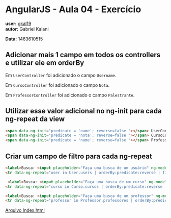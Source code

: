 # AngularJS - Aula 04 - Exercício  
**user:** [gkal19](https://github.com/gkal19)  
**autor:** Gabriel Kalani

**Data:** 1463610515

## Adicionar mais 1 campo em todos os controllers e utilizar ele em orderBy

Em `UserController` foi adicionado o campo `Username`.

Em `CursoController` foi adicionado o campo `Nota`.

Em `ProfessorController` foi adicionado o campo `Palestrante`.

## Utilizar esse valor adicional no ng-init para cada ng-repeat da view

```html
<span data-ng-init="predicate = 'name'; reverse=false "></span> UserController
<span data-ng-init="predicate = 'nota'; reverse=false "></span> CursoController
<span data-ng-init="predicate = 'name'; reverse=false "></span> ProfessorController

```

## Criar um campo de filtro para cada ng-repeat

```html
<label>Busca: <input placeholder="Faça uma busca de um usuário" ng-model="searchUser"></label>
<tr data-ng-repeat="user in User.users | orderBy:predicate:reverse | filter:searchUser">
```

```html
 <label>Busca: <input placeholder="Faça uma busca de um curso" ng-model="searchCurso"></label>
<tr data-ng-repeat="curso in Curso.cursos | orderBy:predicate:reverse | filter:searchCurso">
```

```html
<label>Busca: <input placeholder="Faça uma busca de um professor" ng-model="searchProfessor"></label>
<tr data-ng-repeat="professor in Professor.professores | orderBy:predicate:reverse | filter:searchProfessor">
```

[Arquivo Index.html](https://github.com/webschool-io/be-mean-instagram-angular1-exercises/blob/master/class-04/gkal19/index.html)